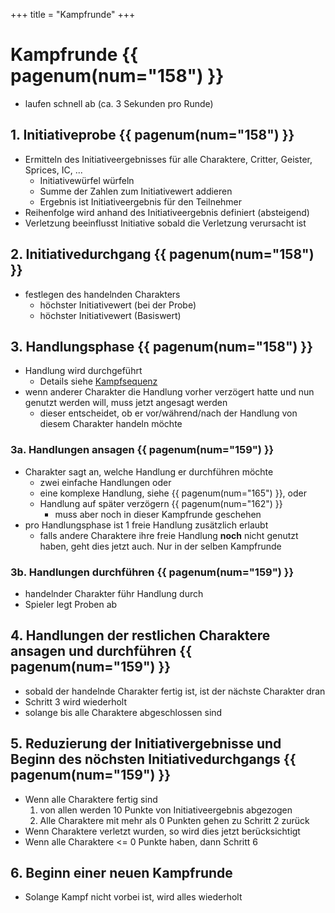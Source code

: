 +++
title = "Kampfrunde"
+++

# Kampfrunde {{ pagenum(num="158") }}

- laufen schnell ab (ca. 3 Sekunden pro Runde)

## 1. Initiativeprobe {{ pagenum(num="158") }}

- Ermitteln des Initiativeergebnisses für alle Charaktere, Critter, Geister, Sprices, IC, ...
    - Initiativewürfel würfeln
    - Summe der Zahlen zum Initiativewert addieren
    - Ergebnis ist Initiativeergebnis für den Teilnehmer
- Reihenfolge wird anhand des Initiativeergebnis definiert (absteigend)
- Verletzung beeinflusst Initiative sobald die Verletzung verursacht ist

## 2. Initiativedurchgang {{ pagenum(num="158") }}

- festlegen des handelnden Charakters
    - höchster Initiativewert (bei der Probe)
    - höchster Initiativewert (Basiswert)

## 3. Handlungsphase {{ pagenum(num="158") }}

- Handlung wird durchgeführt
    - Details siehe [Kampfsequenz](Kampfsequenz.md)
- wenn anderer Charakter die Handlung vorher verzögert hatte und nun genutzt werden will, muss jetzt angesagt werden
    - dieser entscheidet, ob er vor/während/nach der Handlung von diesem Charakter handeln möchte

### 3a. Handlungen ansagen {{ pagenum(num="159") }}

- Charakter sagt an, welche Handlung er durchführen möchte
    - zwei einfache Handlungen oder
    - eine komplexe Handlung, siehe {{ pagenum(num="165") }}, oder
    - Handlung auf später verzögern {{ pagenum(num="162") }}
        - muss aber noch in dieser Kampfrunde geschehen
- pro Handlungsphase ist 1 freie Handlung zusätzlich erlaubt
    - falls andere Charaktere ihre freie Handlung **noch** nicht genutzt haben, geht dies jetzt auch. Nur in der selben Kampfrunde

### 3b. Handlungen durchführen {{ pagenum(num="159") }}

- handelnder Charakter führ Handlung durch
- Spieler legt Proben ab

## 4. Handlungen der restlichen Charaktere ansagen und durchführen {{ pagenum(num="159") }}

- sobald der handelnde Charakter fertig ist, ist der nächste Charakter dran
- Schritt 3 wird wiederholt
- solange bis alle Charaktere abgeschlossen sind

## 5. Reduzierung der Initiativergebnisse und Beginn des nöchsten Initiativedurchgangs {{ pagenum(num="159") }}

- Wenn alle Charaktere fertig sind
    1. von allen werden 10 Punkte von Initiativeergebnis abgezogen
    2. Alle Charaktere mit mehr als 0 Punkten gehen zu Schritt 2 zurück
- Wenn Charaktere verletzt wurden, so wird dies jetzt berücksichtigt
- Wenn alle Charaktere <= 0 Punkte haben, dann Schritt 6

## 6. Beginn einer neuen Kampfrunde

- Solange Kampf nicht vorbei ist, wird alles wiederholt
